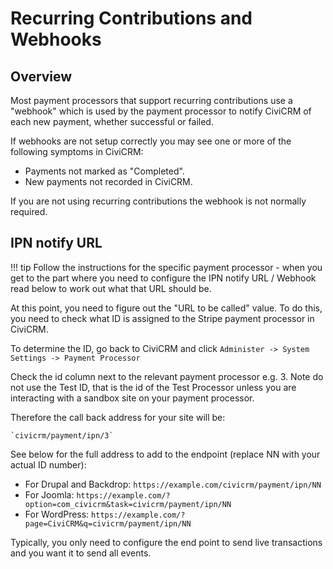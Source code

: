 # Recurring Contributions and Webhooks

## Overview
Most payment processors that support recurring contributions use a "webhook" which is used by the payment processor
to notify CiviCRM of each new payment, whether successful or failed.

If webhooks are not setup correctly you may see one or more of the following symptoms in CiviCRM:
* Payments not marked as "Completed".
* New payments not recorded in CiviCRM.

If you are not using recurring contributions the webhook is not normally required.

## IPN notify URL
!!! tip
    Follow the instructions for the specific payment processor - when you get to the part where you need to configure the IPN notify URL / Webhook read below to work out what that URL should be.
 

At this point, you need to figure out the "URL to be called" value. To do this, you need to check what ID is assigned to the Stripe payment processor in CiviCRM.

To determine the ID, go back to CiviCRM and click `Administer -> System Settings -> Payment Processor`

Check the id column next to the relevant payment processor e.g. 3. Note do not use the Test ID, that is the id of the Test Processor unless you are interacting with a sandbox site on your payment processor.

Therefore the call back address for your site will be:

    `civicrm/payment/ipn/3`

See below for the full address to add to the endpoint (replace NN with your actual ID number):

* For Drupal and Backdrop:  `https://example.com/civicrm/payment/ipn/NN`
* For Joomla:  `https://example.com/?option=com_civicrm&task=civicrm/payment/ipn/NN`
* For WordPress:  `https://example.com/?page=CiviCRM&q=civicrm/payment/ipn/NN`

Typically, you only need to configure the end point to send live transactions and you want it to send all events.
